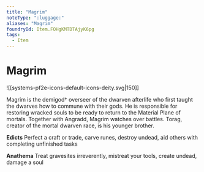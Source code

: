 ```yaml
---
title: "Magrim"
noteType: ":luggage:"
aliases: "Magrim"
foundryId: Item.FOHgKMTDTAjyK6pg
tags:
  - Item
---
```


# Magrim
![[systems-pf2e-icons-default-icons-deity.svg|150]]

Magrim is the demigod† overseer of the dwarven afterlife who first taught the dwarves how to commune with their gods. He is responsible for restoring wracked souls to be ready to return to the Material Plane of mortals. Together with Angradd, Magrim watches over battles. Torag, creator of the mortal dwarven race, is his younger brother.

**Edicts** Perfect a craft or trade, carve runes, destroy undead, aid others with completing unfinished tasks

**Anathema** Treat gravesites irreverently, mistreat your tools, create undead, damage a soul
